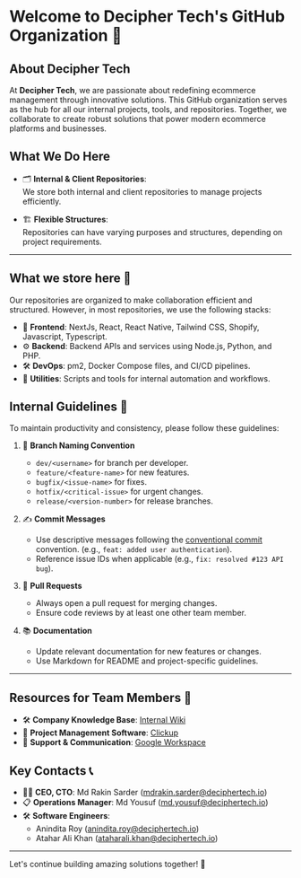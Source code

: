# Welcome to Decipher Tech's GitHub Organization 👋

## About Decipher Tech
At **Decipher Tech**, we are passionate about redefining ecommerce management through innovative solutions. This GitHub organization serves as the hub for all our internal projects, tools, and repositories. Together, we collaborate to create robust solutions that power modern ecommerce platforms and businesses.


## What We Do Here

- 🗂️ **Internal & Client Repositories**:  
  We store both internal and client repositories to manage projects efficiently.

- 🏗️ **Flexible Structures**:  
  Repositories can have varying purposes and structures, depending on project requirements.

---

## What we store here 🚀
Our repositories are organized to make collaboration efficient and structured. However, in most repositories, we use the following stacks:

- 🎨 **Frontend**: NextJs, React, React Native, Tailwind CSS, Shopify, Javascript, Typescript.
- ⚙️ **Backend**: Backend APIs and services using Node.js, Python, and PHP.
- 🛠️ **DevOps**: pm2, Docker Compose files, and CI/CD pipelines.
- 🔧 **Utilities**: Scripts and tools for internal automation and workflows.


## Internal Guidelines 📜
To maintain productivity and consistency, please follow these guidelines:

1. 🌱 **Branch Naming Convention**  
   - `dev/<username>` for branch per developer.
   - `feature/<feature-name>` for new features.  
   - `bugfix/<issue-name>` for fixes.  
   - `hotfix/<critical-issue>` for urgent changes.  
   - `release/<version-number>` for release branches.

2. ✍️ **Commit Messages**  
   - Use descriptive messages following the [conventional commit](https://www.conventionalcommits.org/en/v1.0.0/#specification) convention. (e.g., `feat: added user authentication`).  
   - Reference issue IDs when applicable (e.g., `fix: resolved #123 API bug`).

3. 🔄 **Pull Requests**  
   - Always open a pull request for merging changes.  
   - Ensure code reviews by at least one other team member.

4. 📚 **Documentation**  
   - Update relevant documentation for new features or changes.  
   - Use Markdown for README and project-specific guidelines.

---

## Resources for Team Members 📂
- 🛠️ **Company Knowledge Base**: [Internal Wiki](https://github.com/Decipher-Tech/.github/wiki)  
- 🚀 **Project Management Software**: [Clickup](https://app.clickup.com/9005022448/inbox?tab=important)  
- 💬 **Support & Communication**: [Google Workspace](https://mail.google.com)



## Key Contacts 📞
- 👨‍💻 **CEO, CTO**: Md Rakin Sarder ([mdrakin.sarder@deciphertech.io](mailto:mdrakin.sarder@deciphertech.io))
- 📋 **Operations Manager**: Md Yousuf ([md.yousuf@deciphertech.io](mailto:md.yousuf@deciphertech.io))  
- 🛠️ **Software Engineers**: 
  - Anindita Roy ([anindita.roy@deciphertech.io](mailto:anindita.roy@deciphertech.io))
  - Atahar Ali Khan ([ataharali.khan@deciphertech.io](mailto:ataharali.khan@deciphertech.io))

---

Let's continue building amazing solutions together! 🚀
